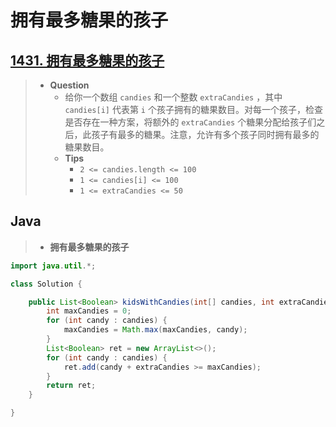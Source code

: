 # 拥有最多糖果的孩子

## [1431. 拥有最多糖果的孩子](https://leetcode.cn/problems/kids-with-the-greatest-number-of-candies/)

> - **Question**
>   - 给你一个数组 `candies` 和一个整数 `extraCandies` ，其中 `candies[i]` 代表第 `i` 个孩子拥有的糖果数目。对每一个孩子，检查是否存在一种方案，将额外的 `extraCandies` 个糖果分配给孩子们之后，此孩子有最多的糖果。注意，允许有多个孩子同时拥有最多的糖果数目。
>   - **Tips**
>     - `2 <= candies.length <= 100`
>     - `1 <= candies[i] <= 100`
>     - `1 <= extraCandies <= 50`

## Java

> - **拥有最多糖果的孩子**

```java
import java.util.*;

class Solution {

    public List<Boolean> kidsWithCandies(int[] candies, int extraCandies) {
        int maxCandies = 0;
        for (int candy : candies) {
            maxCandies = Math.max(maxCandies, candy);
        }
        List<Boolean> ret = new ArrayList<>();
        for (int candy : candies) {
            ret.add(candy + extraCandies >= maxCandies);
        }
        return ret;
    }

}
```
